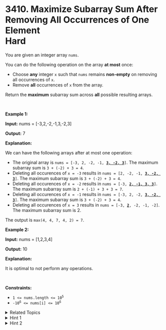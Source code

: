 
# 3410. Maximize Subarray Sum After Removing All Occurrences of One Element<br> Hard

<p>You are given an integer array <code>nums</code>.</p>

<p>You can do the following operation on the array <strong>at most</strong> once:</p>

<ul>
	<li>Choose <strong>any</strong> integer <code>x</code> such that <code>nums</code> remains <strong>non-empty</strong> on removing all occurrences of <code>x</code>.</li>
	<li>Remove&nbsp;<strong>all</strong> occurrences of <code>x</code> from the array.</li>
</ul>

<p>Return the <strong>maximum</strong> <span data-keyword="subarray-nonempty">subarray</span> sum across <strong>all</strong> possible resulting arrays.</p>

<p>&nbsp;</p>
<p><strong class="example">Example 1:</strong></p>

<div class="example-block">
<p><strong>Input:</strong> <span class="example-io">nums = [-3,2,-2,-1,3,-2,3]</span></p>

<p><strong>Output:</strong> <span class="example-io">7</span></p>

<p><strong>Explanation:</strong></p>

<p>We can have the following arrays after at most one operation:</p>

<ul>
	<li>The original array is <code>nums = [<span class="example-io">-3, 2, -2, -1, <u><strong>3, -2, 3</strong></u></span>]</code>. The maximum subarray sum is <code>3 + (-2) + 3 = 4</code>.</li>
	<li>Deleting all occurences of <code>x = -3</code> results in <code>nums = [2, -2, -1, <strong><u><span class="example-io">3, -2, 3</span></u></strong>]</code>. The maximum subarray sum is <code>3 + (-2) + 3 = 4</code>.</li>
	<li>Deleting all occurences of <code>x = -2</code> results in <code>nums = [<span class="example-io">-3, <strong><u>2, -1, 3, 3</u></strong></span>]</code>. The maximum subarray sum is <code>2 + (-1) + 3 + 3 = 7</code>.</li>
	<li>Deleting all occurences of <code>x = -1</code> results in <code>nums = [<span class="example-io">-3, 2, -2, <strong><u>3, -2, 3</u></strong></span>]</code>. The maximum subarray sum is <code>3 + (-2) + 3 = 4</code>.</li>
	<li>Deleting all occurences of <code>x = 3</code> results in <code>nums = [<span class="example-io">-3, <u><strong>2</strong></u>, -2, -1, -2</span>]</code>. The maximum subarray sum is 2.</li>
</ul>

<p>The output is <code>max(4, 4, 7, 4, 2) = 7</code>.</p>
</div>

<p><strong class="example">Example 2:</strong></p>

<div class="example-block">
<p><strong>Input:</strong> <span class="example-io">nums = [1,2,3,4]</span></p>

<p><strong>Output:</strong> <span class="example-io">10</span></p>

<p><strong>Explanation:</strong></p>

<p>It is optimal to not perform any operations.</p>
</div>

<p>&nbsp;</p>
<p><strong>Constraints:</strong></p>

<ul>
	<li><code>1 &lt;= nums.length &lt;= 10<sup>5</sup></code></li>
	<li><code>-10<sup>6</sup> &lt;= nums[i] &lt;= 10<sup>6</sup></code></li>
</ul>


<details>

<summary> Related Topics </summary>

-	`Array`
-	`Dynamic Programming`
-	`Segment Tree`

</details>


<details>
<summary> Hint 1 </summary>
Use a segment tree data structure to solve the problem.
</details>

<details>
<summary> Hint 2 </summary>
Each node of the segment tree should store the subarray sum, the maximum subarray sum, the maximum prefix sum, and the maximum suffix sum within the subarray defined by that node.
</details>
